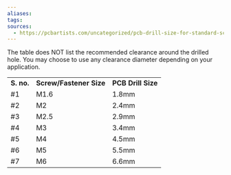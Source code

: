 ```yaml
---
aliases: 
tags: 
sources:
  - https://pcbartists.com/uncategorized/pcb-drill-size-for-standard-screws-fasteners/
---
```

The table does NOT list the recommended clearance around the drilled hole. You may choose to use any clearance diameter depending on your application.


|   |   |   |
|---|---|---|
|**S. no.**|**Screw/Fastener Size**|**PCB Drill Size**|
|#1|M1.6|1.8mm|
|#2|M2|2.4mm|
|#3|M2.5|2.9mm|
|#4|M3|3.4mm|
|#5|M4|4.5mm|
|#6|M5|5.5mm|
|#7|M6|6.6mm|


